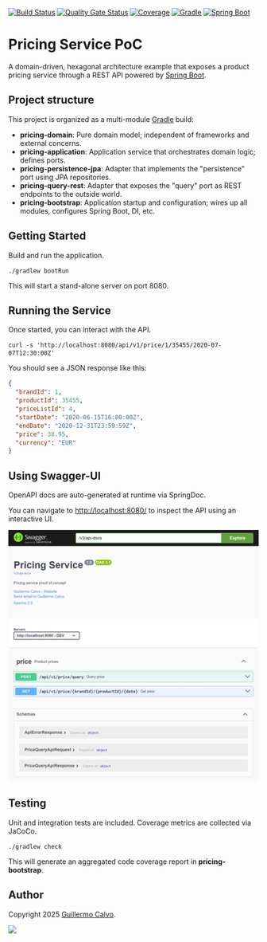 
[![Build Status][BADGE_BUILD_STATUS]][BUILD_STATUS]
[![Quality Gate Status][BADGE_QUALITY_GATE]][QUALITY_GATE]
[![Coverage][BADGE_CODE_COVERAGE]][CODE_COVERAGE]
[![Gradle][BADGE_GRADLE]][GRADLE]
[![Spring Boot][BADGE_SPRING_BOOT]][SPRING_BOOT]


# Pricing Service PoC

A domain-driven, hexagonal architecture example that exposes a product pricing service through a REST API powered by
[Spring Boot][SPRING_BOOT].


## Project structure

This project is organized as a multi-module [Gradle][GRADLE] build:

- **pricing-domain**: Pure domain model; independent of frameworks and external concerns.
- **pricing-application**: Application service that orchestrates domain logic; defines ports.
- **pricing-persistence-jpa**: Adapter that implements the "persistence" port using JPA repositories.
- **pricing-query-rest**: Adapter that exposes the "query" port as REST endpoints to the outside world.
- **pricing-bootstrap**: Application startup and configuration; wires up all modules, configures Spring Boot, DI, etc.


## Getting Started

Build and run the application.

```shell
./gradlew bootRun
```

This will start a stand-alone server on port 8080.


## Running the Service

Once started, you can interact with the API.

```shell
curl -s 'http://localhost:8080/api/v1/price/1/35455/2020-07-07T12:30:00Z'
```

You should see a JSON response like this:

```json
{
  "brandId": 1,
  "productId": 35455,
  "priceListId": 4,
  "startDate": "2020-06-15T16:00:00Z",
  "endDate": "2020-12-31T23:59:59Z",
  "price": 38.95,
  "currency": "EUR"
}
```


## Using Swagger-UI

OpenAPI docs are auto-generated at runtime via SpringDoc.

You can navigate to <http://localhost:8080/> to inspect the API using an interactive UI.

![Swagger-UI](swagger-ui.png)


## Testing

Unit and integration tests are included. Coverage metrics are collected via JaCoCo.

```shell
./gradlew check
```

This will generate an aggregated code coverage report in **pricing-bootstrap**.


## Author

Copyright 2025 [Guillermo Calvo][AUTHOR].

[![][GUILLERMO_IMAGE]][GUILLERMO]


[AUTHOR]:                       https://github.com/guillermocalvo/
[BADGE_BUILD_STATUS]:           https://github.com/guillermocalvo/pricing-service-poc/workflows/Build/badge.svg
[BADGE_CODE_COVERAGE]:          https://sonarcloud.io/api/project_badges/measure?project=guillermocalvo_pricing-service-poc&metric=coverage
[BADGE_GRADLE]:                 https://img.shields.io/badge/Gradle-1FAEC9?logo=Gradle&logoColor=white
[BADGE_QUALITY_GATE]:           https://sonarcloud.io/api/project_badges/measure?project=guillermocalvo_pricing-service-poc&metric=alert_status
[BADGE_SPRING_BOOT]:            https://img.shields.io/badge/Spring%20Boot-6DB33F?logo=Spring&logoColor=white
[BUILD_STATUS]:                 https://github.com/guillermocalvo/pricing-service-poc/actions?query=workflow%3ABuild
[CODE_COVERAGE]:                https://sonarcloud.io/component_measures?id=guillermocalvo_pricing-service-poc&metric=coverage&view=list
[GRADLE]:                       https://gradle.org/
[GUILLERMO]:                    https://guillermo.dev/
[GUILLERMO_IMAGE]:              https://guillermo.dev/assets/images/thumb.png
[QUALITY_GATE]:                 https://sonarcloud.io/dashboard?id=guillermocalvo_pricing-service-poc
[SPRING_BOOT]:                  https://spring.io/projects/spring-boot
